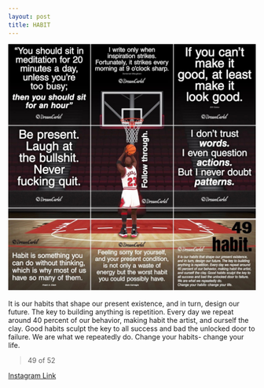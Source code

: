 ```yaml
---
layout: post
title: HABIT
---
```


![49 HABIT](/images/dc49.jpg)

It is our habits that shape our present existence, and in turn, design our future. The key to building anything is repetition. Every day we repeat around 40 percent of our behavior, making habit the artist, and ourself the clay. Good habits sculpt the key to all success and bad the unlocked door to failure. We are what we repeatedly do. Change your habits- change your life.

> 49 of 52

[Instagram Link](https://www.instagram.com/p/3u1JZKxMvF/)
